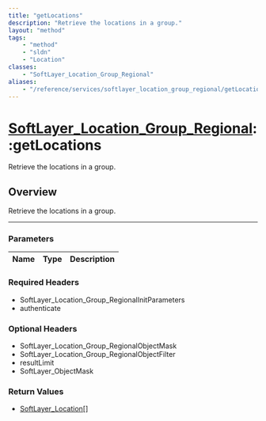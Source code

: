```yaml
---
title: "getLocations"
description: "Retrieve the locations in a group."
layout: "method"
tags:
    - "method"
    - "sldn"
    - "Location"
classes:
    - "SoftLayer_Location_Group_Regional"
aliases:
    - "/reference/services/softlayer_location_group_regional/getLocations"
---
```

# [SoftLayer_Location_Group_Regional](/reference/services/SoftLayer_Location_Group_Regional)::getLocations

Retrieve the locations in a group.


## Overview 
Retrieve the locations in a group.

-----

### Parameters 
|Name | Type | Description |
| --- | --- | --- |


### Required Headers
* SoftLayer_Location_Group_RegionalInitParameters
* authenticate


### Optional Headers
* SoftLayer_Location_Group_RegionalObjectMask
* SoftLayer_Location_Group_RegionalObjectFilter
* resultLimit
* SoftLayer_ObjectMask

### Return Values
* <a href='/reference/datatypes/SoftLayer_Location'>SoftLayer_Location[] </a>




